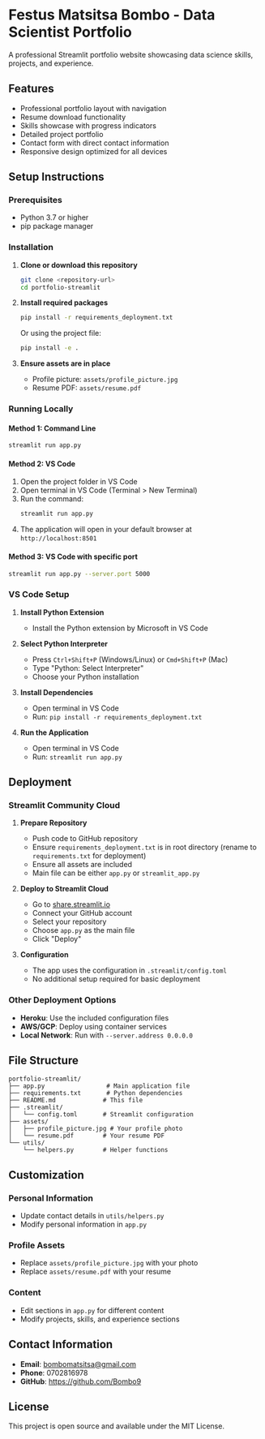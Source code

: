 # Festus Matsitsa Bombo - Data Scientist Portfolio

A professional Streamlit portfolio website showcasing data science skills, projects, and experience.

## Features

- Professional portfolio layout with navigation
- Resume download functionality
- Skills showcase with progress indicators
- Detailed project portfolio
- Contact form with direct contact information
- Responsive design optimized for all devices

## Setup Instructions

### Prerequisites

- Python 3.7 or higher
- pip package manager

### Installation

1. **Clone or download this repository**
   ```bash
   git clone <repository-url>
   cd portfolio-streamlit
   ```

2. **Install required packages**
   ```bash
   pip install -r requirements_deployment.txt
   ```
   
   Or using the project file:
   ```bash
   pip install -e .
   ```

3. **Ensure assets are in place**
   - Profile picture: `assets/profile_picture.jpg`
   - Resume PDF: `assets/resume.pdf`

### Running Locally

#### Method 1: Command Line
```bash
streamlit run app.py
```

#### Method 2: VS Code
1. Open the project folder in VS Code
2. Open terminal in VS Code (Terminal > New Terminal)
3. Run the command:
   ```bash
   streamlit run app.py
   ```
4. The application will open in your default browser at `http://localhost:8501`

#### Method 3: VS Code with specific port
```bash
streamlit run app.py --server.port 5000
```

### VS Code Setup

1. **Install Python Extension**
   - Install the Python extension by Microsoft in VS Code

2. **Select Python Interpreter**
   - Press `Ctrl+Shift+P` (Windows/Linux) or `Cmd+Shift+P` (Mac)
   - Type "Python: Select Interpreter"
   - Choose your Python installation

3. **Install Dependencies**
   - Open terminal in VS Code
   - Run: `pip install -r requirements_deployment.txt`

4. **Run the Application**
   - Open terminal in VS Code
   - Run: `streamlit run app.py`

## Deployment

### Streamlit Community Cloud

1. **Prepare Repository**
   - Push code to GitHub repository
   - Ensure `requirements_deployment.txt` is in root directory (rename to `requirements.txt` for deployment)
   - Ensure all assets are included
   - Main file can be either `app.py` or `streamlit_app.py`

2. **Deploy to Streamlit Cloud**
   - Go to [share.streamlit.io](https://share.streamlit.io)
   - Connect your GitHub account
   - Select your repository
   - Choose `app.py` as the main file
   - Click "Deploy"

3. **Configuration**
   - The app uses the configuration in `.streamlit/config.toml`
   - No additional setup required for basic deployment

### Other Deployment Options

- **Heroku**: Use the included configuration files
- **AWS/GCP**: Deploy using container services
- **Local Network**: Run with `--server.address 0.0.0.0`

## File Structure

```
portfolio-streamlit/
├── app.py                 # Main application file
├── requirements.txt       # Python dependencies
├── README.md             # This file
├── .streamlit/
│   └── config.toml       # Streamlit configuration
├── assets/
│   ├── profile_picture.jpg # Your profile photo
│   └── resume.pdf        # Your resume PDF
└── utils/
    └── helpers.py        # Helper functions
```

## Customization

### Personal Information
- Update contact details in `utils/helpers.py`
- Modify personal information in `app.py`

### Profile Assets
- Replace `assets/profile_picture.jpg` with your photo
- Replace `assets/resume.pdf` with your resume

### Content
- Edit sections in `app.py` for different content
- Modify projects, skills, and experience sections

## Contact Information

- **Email**: bombomatsitsa@gmail.com
- **Phone**: 0702816978
- **GitHub**: https://github.com/Bombo9

## License

This project is open source and available under the MIT License.